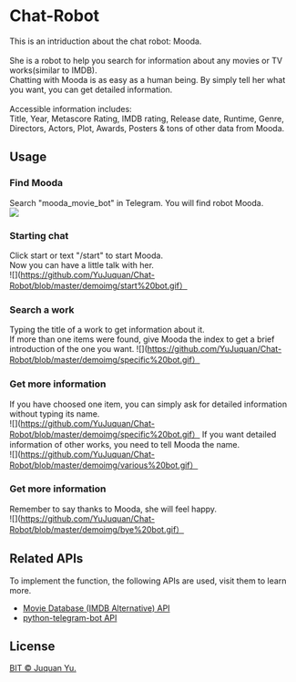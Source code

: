 # Chat-Robot

This is an intriduction about the chat robot: Mooda.<br><br>
She is a robot to help you search for information about any movies or TV works(similar to IMDB).<br>
Chatting with Mooda is as easy as a human being. By simply tell her what you want, you can get detailed information.<br><br>
Accessible information includes: <br>Title, Year, Metascore Rating, IMDB rating, Release date, Runtime, Genre, Directors, 
Actors, Plot, Awards, Posters & tons of other data from Mooda.


## Usage

### Find Mooda
Search "mooda_movie_bot" in Telegram. You will find robot Mooda.<br>
![](https://github.com/YuJuquan/Chat-Robot/blob/master/demoimg/search%20bot.gif)  

### Starting chat
Click start or text "/start" to start Mooda.<br>
Now you can have a little talk with her.<br>
![](https://github.com/YuJuquan/Chat-Robot/blob/master/demoimg/start%20bot.gif）

### Search a work
Typing the title of a work to get information about it.<br>
If more than one items were found, give Mooda the index to get a brief introduction of the one you want.
![](https://github.com/YuJuquan/Chat-Robot/blob/master/demoimg/specific%20bot.gif）

### Get more information
If you have choosed one item, you can simply ask for detailed information without typing its name.<br>
![](https://github.com/YuJuquan/Chat-Robot/blob/master/demoimg/specific%20bot.gif）
If you want detailed information of other works, you need to tell Mooda the name.<br>
![](https://github.com/YuJuquan/Chat-Robot/blob/master/demoimg/various%20bot.gif）

### Get more information
Remember to say thanks to Mooda, she will feel happy.<br>
![](https://github.com/YuJuquan/Chat-Robot/blob/master/demoimg/bye%20bot.gif）

## Related APIs
To implement the function, the following APIs are used, visit them to learn more.<br>
* [Movie Database (IMDB Alternative) API](https://rapidapi.com/rapidapi/api/movie-database-imdb-alternative) <br>
* [python-telegram-bot API](https://github.com/python-telegram-bot/python-telegram-bot)

## License

[BIT © Juquan Yu.](../LICENSE)
